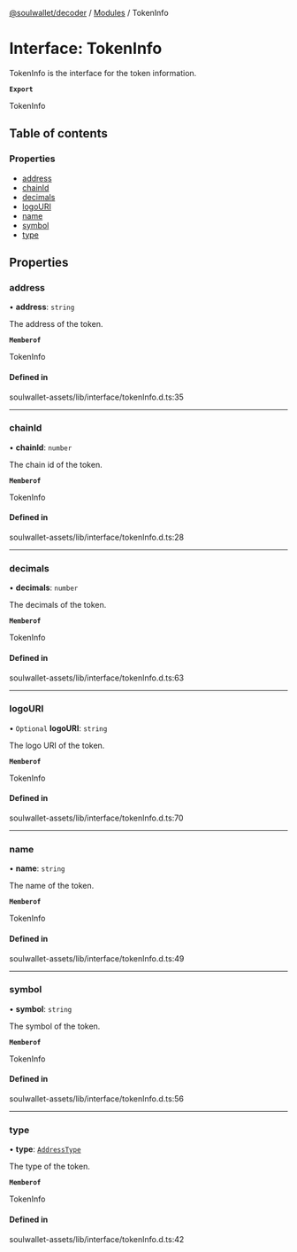 [@soulwallet/decoder](../README.md) / [Modules](../modules.md) / TokenInfo

# Interface: TokenInfo

TokenInfo is the interface for the token information.

**`Export`**

TokenInfo

## Table of contents

### Properties

- [address](TokenInfo.md#address)
- [chainId](TokenInfo.md#chainid)
- [decimals](TokenInfo.md#decimals)
- [logoURI](TokenInfo.md#logouri)
- [name](TokenInfo.md#name)
- [symbol](TokenInfo.md#symbol)
- [type](TokenInfo.md#type)

## Properties

### address

• **address**: `string`

The address of the token.

**`Memberof`**

TokenInfo

#### Defined in

soulwallet-assets/lib/interface/tokenInfo.d.ts:35

___

### chainId

• **chainId**: `number`

The chain id of the token.

**`Memberof`**

TokenInfo

#### Defined in

soulwallet-assets/lib/interface/tokenInfo.d.ts:28

___

### decimals

• **decimals**: `number`

The decimals of the token.

**`Memberof`**

TokenInfo

#### Defined in

soulwallet-assets/lib/interface/tokenInfo.d.ts:63

___

### logoURI

• `Optional` **logoURI**: `string`

The logo URI of the token.

**`Memberof`**

TokenInfo

#### Defined in

soulwallet-assets/lib/interface/tokenInfo.d.ts:70

___

### name

• **name**: `string`

The name of the token.

**`Memberof`**

TokenInfo

#### Defined in

soulwallet-assets/lib/interface/tokenInfo.d.ts:49

___

### symbol

• **symbol**: `string`

The symbol of the token.

**`Memberof`**

TokenInfo

#### Defined in

soulwallet-assets/lib/interface/tokenInfo.d.ts:56

___

### type

• **type**: [`AddressType`](../enums/AddressType.md)

The type of the token.

**`Memberof`**

TokenInfo

#### Defined in

soulwallet-assets/lib/interface/tokenInfo.d.ts:42
